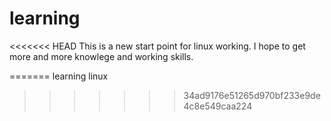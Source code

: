 # learning
<<<<<<< HEAD
This is a new start point for linux working.
I hope to get more and more knowlege and working skills.

=======
learning linux 
>>>>>>> 34ad9176e51265d970bf233e9de4c8e549caa224
